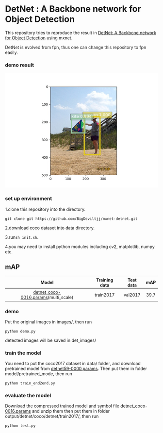 # DetNet : A Backbone network for Object Detection

This repository tries to reproduce the result in [DetNet: A Backbone network for Object Detection](https://arxiv.org/pdf/1804.06215.pdf) using mxnet.

DetNet is evolved from fpn, thus one can change this repository to fpn easily.

### demo result

![demo](https://github.com/BigDeviltjj/mxnet-detnet/blob/master/det_images/000000124442.jpg)

### set up environment

1.clone this repository into the directory.

```
git clone git https://github.com/BigDeviltjj/mxnet-detnet.git
```

2.download coco dataset into data directory.

3.run`sh init.sh`.

4.you may need to install python modules including cv2, matplotlib, numpy etc.

## mAP
|        Model          | Training data    | Test data |  mAP |
|:-----------------:|:----------------:|:---------:|:----:|
| [detnet_coco-0016.params](https://drive.google.com/drive/folders/1Aon21uVFEsWTzDG2m1AMuo8ka-YZlRS3)(multi_scale)| train2017| val2017| 39.7|

### demo

Put the original images in images/, then run

```
python demo.py
```

detected images will be saved in det_images/


### train the model

You need to put the coco2017 dataset in data/ folder, and download pretrained model from [detnet59-0000.params](https://drive.google.com/drive/folders/1Aon21uVFEsWTzDG2m1AMuo8ka-YZlRS3). Then put them in folder model/pretrained_mode, then run

```
python train_end2end.py
```

### evaluate the model

Download the compressed trained model and symbol file [detnet_coco-0016.params](https://drive.google.com/drive/folders/1Aon21uVFEsWTzDG2m1AMuo8ka-YZlRS3) and unzip them then put them in folder output/detnet/coco/detnet/train2017/, then run

```
python test.py
```

